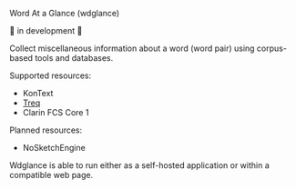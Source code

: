 Word At a Glance (wdglance)

:construction: in development :construction:

Collect miscellaneous information about a word (word pair) using corpus-based tools and databases.

Supported resources:
 - KonText
 - [Treq](https://treq.korpus.cz/)
 - Clarin FCS Core 1
 
Planned resources:
- NoSketchEngine

Wdglance is able to run either as a self-hosted application or within a compatible web page.

